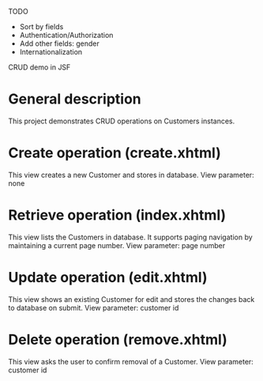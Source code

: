 TODO 
- Sort by fields 
- Authentication/Authorization 
- Add other fields: gender 
- Internationalization

CRUD demo in JSF

# General description

This project demonstrates CRUD operations on Customers instances. 

# Create operation (create.xhtml)

This view creates a new Customer and stores in database.
View parameter: none

# Retrieve operation (index.xhtml)

This view lists the Customers in database. It supports paging navigation 
by maintaining a current page number. 
View parameter: page number

# Update operation (edit.xhtml)

This view shows an existing Customer for edit and stores the changes back
to database on submit. 
View parameter: customer id

# Delete operation (remove.xhtml)

This view asks the user to confirm removal of a Customer.
View parameter: customer id
